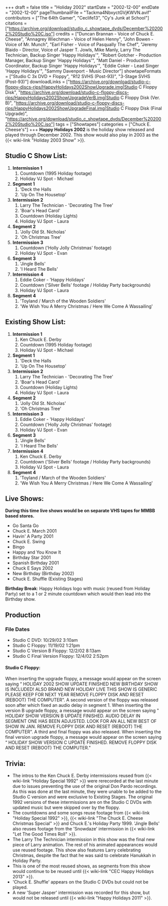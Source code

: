 +++
draft = false
title = "Holiday 2002"
startDate = "2002-12-00"
endDate = "2002-12-00"
pageThumbnailFile = "Tackma4NbxyctGVjKWVN.avif"
contributors = ["The 64th Gamer", "Ceclife13", "Cy's Junk at School"]
citations = ["https://archive.org/download/studio_c_showtape_dvds/December%202002%20Studio%20C.iso"]
credits = ["Duncan Brannan - Voice of Chuck E. Cheese", "Annagrey Wiechman - Voice of Helen Henny", "John Bowen - Voice of Mr. Munch", "Earl Fisher - Voice of Pasqually The Chef", "Jeremy Blaido - Director, Voice of Jasper T. Jowls, Mike Manly, Larry The Technician, Backup Singer 'Happy Holidays'", "Robert Gotcher - Production Manager, Backup Singer 'Happy Holidays'", "Matt Daniel - Production Coordinator, Backup Singer 'Happy Holidays'", "Eddie Coker - Lead Singer 'Happy Holidays'", "Sammy Davenport - Music Director"]
showtapeFormats = ["Studio C 3x DVD + Floppy", "R12 SVHS (Post-93)", "3-Stage SVHS (Post-93)"]
downloadLinks = ["https://archive.org/download/studio-c-floppy-discs-rips/HappyHolidays2002ShowUpgrade.img|Studio C Floppy Disk", "https://archive.org/download/studio-c-floppy-discs-rips/HappyHolidays2002ShowUpgradeVerB.img|Studio C Floppy Disk (Ver. B)", "https://archive.org/download/studio-c-floppy-discs-rips/HappyHolidays2002ShowUpgradeFinal.img|Studio C Floppy Disk (Final Upgrade)", "https://archive.org/download/studio_c_showtape_dvds/December%202002%20Studio%20C.iso"]
tags = ["Showtapes"]
categories = ["Chuck E. Cheese's"]
+++
**Happy Holidays 2002** is the holiday show released and played through December 2002. This show would also play in 2003 as the {{< wiki-link "Holiday 2003 Show" >}}.

## Studio C Show List:

1.  **Intermission 1**
    1.  Countdown (1995 Holiday footage)
    2.  Holiday VJ Spot - Michael
2.  **Segment 1**
    1.  'Deck the Halls
    2.  'Up On The Housetop'
3.  **Intermission 2**
    1.  Larry The Technician - 'Decorating The Tree'
    2.  'Boar's Head Carol'
    3.  Countdown (Holiday Lights)
    4.  Holiday VJ Spot - Laura
4.  **Segment 2**
    1.  'Jolly Old St. Nicholas'
    2.  'Oh Christmas Tree'
5.  **Intermission 3**
    1.  Countdown ('Holly Jolly Christmas' footage)
    2.  Holiday VJ Spot - Evan
6.  **Segment 3**
    1.  'Jingle Bells'
    2.  'I Heard The Bells'
7.  **Intermission 4**
    1.  Eddie Coker - 'Happy Holidays'
    2.  Countdown ('Silver Bells' footage / Holiday Party backgrounds)
    3.  Holiday VJ Spot - Laura
8.  **Segment 4**
    1.  'Toyland / March of the Wooden Soldiers'
    2.  'We Wish You A Merry Christmas / Here We Come A Wassailing'

## Existing Show List:

1.  **Intermission 1**
    1.  Ken Chuck E. Derby
    2.  Countdown (1995 Holiday footage)
    3.  Holiday VJ Spot - Michael
2.  **Segment 1**
    1.  'Deck the Halls
    2.  'Up On The Housetop'
3.  **Intermission 2**
    1.  Larry The Technician - 'Decorating The Tree'
    2.  'Boar's Head Carol'
    3.  Countdown (Holiday Lights)
    4.  Holiday VJ Spot - Laura
4.  **Segment 2**
    1.  'Jolly Old St. Nicholas'
    2.  'Oh Christmas Tree'
5.  **Intermission 3**
    1.  Eddie Coker - 'Happy Holidays'
    2.  Countdown ('Holly Jolly Christmas' footage)
    3.  Holiday VJ Spot - Evan
6.  **Segment 3**
    1.  'Jingle Bells'
    2.  'I Heard The Bells'
7.  **Intermission 4**
    1.  Ken Chuck E. Derby
    2.  Countdown ('Silver Bells' footage / Holiday Party backgrounds)
    3.  Holiday VJ Spot - Laura
8.  **Segment 4**
    1.  'Toyland / March of the Wooden Soldiers'
    2.  'We Wish You A Merry Christmas / Here We Come A Wassailing'

## Live Shows:

**During this time live shows would be on separate VHS tapes for MMBB based stores.**

- Go Santa Go
- Chuck E. March 2001
- Havin' A Party 2001
- Chuck E. Swing
- Bingo
- Happy and You Know It
- Birthday Star 2001
- Spanish Birthday 2001
- Chuck E Says 2002
- New Birthday (Birthday 2002)
- Chuck E. Shuffle (Existing Stages)

**Birthday Break**: Happy Holidays logo with music (reused from Holiday Party) set to a 1 or 2 minute countdown which would then lead into the Birthday show.

## Production

### File Dates

- Studio C DVD: 10/29/02 3:10am
- Studio C Floppy: 11/19/02 1:21pm
- Studio C Version B Floppy: 12/2/02 8:13am
- Studio C Final Version Floppy: 12/4/02 2:52pm

#### Studio C Floppy:

When inserting the upgrade floppy, a message would appear on the screen saying
“ HOLIDAY 2002 SHOW UPDATE FINISHED
 NEW BIRTHDAY SHOW IS INCLUDED!
 ALSO BRAND NEW HOLIDAY LIVE
 THIS SHOW IS GENERIC PLEASE KEEP FOR NEXT YEAR
 REMOVE FLOPPY DISK AND RESET (REBOOT) THE COMPUTER".
A second version of the floppy was released soon after which fixed an audio delay in segment 1. When inserting the version B upgrade floppy, a message would appear on the screen saying " HOLIDAY SHOW VERSION B UPDATE FINISHED.
 AUDIO DELAY IN SEGMENT ONE HAS BEEN ADJUSTED.
 LOOK FOR AN ALL NEW BEST OF SHOW IN JAN.
 REMOVE FLOPPY DISK AND RESET (REBOOT) THE COMPUTER".
A third and final floppy was also released. When inserting the final version upgrade floppy, a message would appear on the screen saying
“ HOLIDAY SHOW VERSION C UPDATE FINISHED.
 REMOVE FLOPPY DISK AND RESET (REBOOT) THE COMPUTER."

## Trivia:
- The intros to the Ken Chuck E. Derby intermissions reused from {{< wiki-link "Holiday Special 1992" >}} were rerecorded at the last minute due to issues preventing the use of the original Don Pardo recordings. As this was done at the last minute, they were unable to be added to the Studio C version and were exclusive to Existing Stages. The original 1992 versions of these intermissions are on the Studio C DVDs with updated music but were skipped over by the floppy.
- The countdowns and some songs reuse footage from {{< wiki-link "Holiday Special 1992" >}}, {{< wiki-link "The Chuck E. Cheese Christmas Special" >}} and Chuck E.'s Holiday Party 1999. 'Jingle Bells' also reuses footage from the 'Snowdaze' intermission in {{< wiki-link "Let The Good Times Roll" >}}.
- The Larry The Technician intermission in this show was the final new piece of Larry animation. The rest of his animated appearances would use reused footage. This show also features Larry celebrating Christmas, despite the fact that he was said to celebrate Hanukkah in Holiday Party.
- This is one of the most reused shows, as segments from this show would continue to be reused until {{< wiki-link "CEC Happy Holidays 2013" >}}.
- 'Chuck E. Shuffle' appears on the Studio C DVDs but could not be played.
- A new 'Super Jasper' intermission was recorded for this show, but would not be released until {{< wiki-link "Happy Holidays 2011" >}}.
